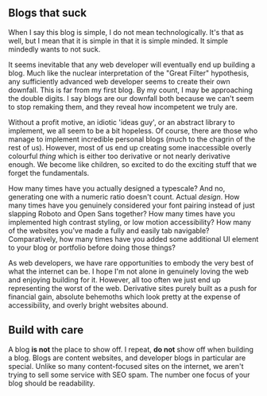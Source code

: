 
## Blogs that suck

When I say this blog is simple, I do not mean technologically. It's that as well, but I mean that it is simple in that it is simple minded. It simple mindedly wants to not suck.

It seems inevitable that any web developer will eventually end up building a blog. Much like the nuclear interpretation of the "Great Filter" hypothesis, any sufficiently advanced web developer seems to create their own downfall.  This is far from my first blog. By my count, I may be approaching the double digits. I say blogs are our downfall both because we can't seem to stop remaking them, and they reveal how incompetent we truly are.

Without a profit motive, an idiotic 'ideas guy', or an abstract library to implement, we all seem to be a bit hopeless. Of course, there are those who manage to implement incredible personal blogs (much to the chagrin of the rest of us). However, most of us end up creating some inaccessible overly colourful *thing* which is either too derivative or not nearly derivative enough. We become like children, so excited to do the exciting stuff that we forget the fundamentals.

How many times have you actually designed a typescale? And no, generating one with a numeric ratio doesn't count. Actual *design*. How many times have you genuinely considered your font pairing instead of just slapping Roboto and Open Sans together? How many times have you implemented high contrast styling, or low motion accessibility? How many of the websites you've made a fully and easily tab navigable? Comparatively, how many times have you added some additional UI element to your blog or portfolio before doing those things?

As web developers, we have rare opportunities to embody the very best of what the internet can be. I hope I'm not alone in genuinely loving the web and enjoying building for it. However, all too often we just end up representing the worst of the web. Derivative sites purely built as a push for financial gain, absolute behemoths which look pretty at the expense of accessibility, and overly bright websites abound.

## Build with care

A blog **is not** the place to show off. I repeat, **do not** show off when building a blog. Blogs are content websites, and developer blogs in particular are special. Unlike so many content-focused sites on the internet, we aren't trying to sell some service with SEO spam. The number one focus of your blog should be readability.
